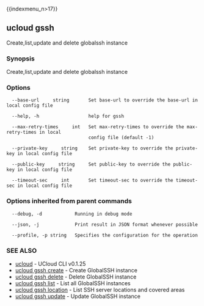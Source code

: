 {{indexmenu_n>17}}

## ucloud gssh

Create,list,update and delete globalssh instance

### Synopsis

Create,list,update and delete globalssh instance

### Options

```
  --base-url     string       Set base-url to override the base-url in local config file 

  --help, -h                  help for gssh 

  --max-retry-times     int   Set max-retry-times to override the max-retry-times in local
                              config file (default -1) 

  --private-key     string    Set private-key to override the private-key in local config file 

  --public-key     string     Set public-key to override the public-key in local config file 

  --timeout-sec     int       Set timeout-sec to override the timeout-sec in local config file 

```

### Options inherited from parent commands

```
  --debug, -d            Running in debug mode 

  --json, -j             Print result in JSON format whenever possible 

  --profile, -p string   Specifies the configuration for the operation 

```

### SEE ALSO

* [ucloud](developer/cli/cmd/ucloud)	 - UCloud CLI v0.1.25
* [ucloud gssh create](developer/cli/cmd/ucloud/gssh/create)	 - Create GlobalSSH instance
* [ucloud gssh delete](developer/cli/cmd/ucloud/gssh/delete)	 - Delete GlobalSSH instance
* [ucloud gssh list](developer/cli/cmd/ucloud/gssh/list)	 - List all GlobalSSH instances
* [ucloud gssh location](developer/cli/cmd/ucloud/gssh/location)	 - List SSH server locations and covered areas
* [ucloud gssh update](developer/cli/cmd/ucloud/gssh/update)	 - Update GlobalSSH instance

